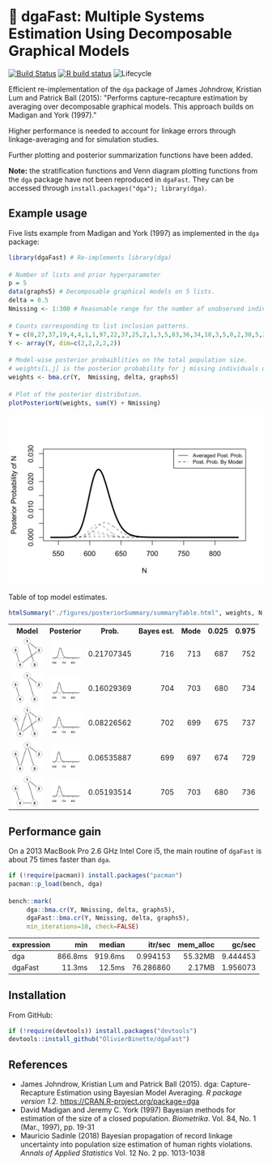 # :dart: dgaFast: Multiple Systems Estimation Using Decomposable Graphical Models

<!-- badges: start -->
[![Build Status](https://travis-ci.com/OlivierBinette/dga.svg?branch=master)](https://travis-ci.com/OlivierBinette/dga)  [![R build status](https://github.com/OlivierBinette/dga/workflows/R-CMD-check/badge.svg)](https://github.com/OlivierBinette/dga/actions) ![Lifecycle](https://img.shields.io/badge/lifecycle-experimental-orange.svg)
<!-- badges: end -->

Efficient re-implementation of the `dga` package of James Johndrow, Kristian Lum and Patrick Ball (2015): "Performs capture-recapture estimation by averaging over decomposable graphical models. This approach builds on Madigan and York (1997)." 

Higher performance is needed to account for linkage errors through linkage-averaging and for simulation studies.

Further plotting and posterior summarization functions have been added.

**Note:** the stratification functions and Venn diagram plotting functions from the `dga` package have not been reproduced in `dgaFast`. They can be accessed through `install.packages("dga"); library(dga)`.

## Example usage

Five lists example from Madigan and York (1997) as implemented in the `dga` package:

```r
library(dgaFast) # Re-implements library(dga)

# Number of lists and prior hyperparameter
p = 5
data(graphs5) # Decomposable graphical models on 5 lists.
delta = 0.5
Nmissing <- 1:300 # Reasonable range for the number of unobserved individuals.

# Counts corresponding to list inclusion patterns.
Y = c(0,27,37,19,4,4,1,1,97,22,37,25,2,1,3,5,83,36,34,18,3,5,0,2,30,5,23,8,0,3,0,2)
Y <- array(Y, dim=c(2,2,2,2,2))

# Model-wise posterior probaiblities on the total population size.
# weights[i,j] is the posterior probability for j missing individuals under model graphs5[[j]].
weights <- bma.cr(Y,  Nmissing, delta, graphs5)

# Plot of the posterior distribution.
plotPosteriorN(weights, sum(Y) + Nmissing)
```

<center>
   <img src="./figures/example.png" width="600">
</center>

Table of top model estimates.

```r
htmlSummary("./figures/posteriorSummary/summaryTable.html", weights, N, nrows=5, graphs=graphs5)
```

<!-- html table generated in R 3.6.3 by xtable 1.8-4 package -->
<!-- Sun Oct  4 12:27:00 2020 -->
<table >
<tr> <th> Model </th> <th> Posterior </th> <th> Prob. </th> <th> Bayes est. </th> <th> Mode </th> <th> 0.025 </th> <th> 0.975 </th>  </tr>
  <tr> <td align="right"> <img src='./figures/posteriorSummary/summaryTable.html.fig1.svg' width=60> </td> <td align="right"> <img src='./figures/posteriorSummary/summaryTable.html.posterior1.svg' width=60> </td> <td align="right"> 0.21707345 </td> <td align="right"> 716 </td> <td align="right"> 713 </td> <td align="right"> 687 </td> <td align="right"> 752 </td> </tr>
  <tr> <td align="right"> <img src='./figures/posteriorSummary/summaryTable.html.fig2.svg' width=60> </td> <td align="right"> <img src='./figures/posteriorSummary/summaryTable.html.posterior2.svg' width=60> </td> <td align="right"> 0.16029369 </td> <td align="right"> 704 </td> <td align="right"> 703 </td> <td align="right"> 680 </td> <td align="right"> 734 </td> </tr>
  <tr> <td align="right"> <img src='./figures/posteriorSummary/summaryTable.html.fig3.svg' width=60> </td> <td align="right"> <img src='./figures/posteriorSummary/summaryTable.html.posterior3.svg' width=60> </td> <td align="right"> 0.08226562 </td> <td align="right"> 702 </td> <td align="right"> 699 </td> <td align="right"> 675 </td> <td align="right"> 737 </td> </tr>
  <tr> <td align="right"> <img src='./figures/posteriorSummary/summaryTable.html.fig4.svg' width=60> </td> <td align="right"> <img src='./figures/posteriorSummary/summaryTable.html.posterior4.svg' width=60> </td> <td align="right"> 0.06535887 </td> <td align="right"> 699 </td> <td align="right"> 697 </td> <td align="right"> 674 </td> <td align="right"> 729 </td> </tr>
  <tr> <td align="right"> <img src='./figures/posteriorSummary/summaryTable.html.fig5.svg' width=60> </td> <td align="right"> <img src='./figures/posteriorSummary/summaryTable.html.posterior5.svg' width=60> </td> <td align="right"> 0.05193514 </td> <td align="right"> 705 </td> <td align="right"> 703 </td> <td align="right"> 680 </td> <td align="right"> 736 </td> </tr>
   </table>




## Performance gain

On a 2013 MacBook Pro 2.6 GHz Intel Core i5, the main routine of `dgaFast` is about 75 times faster than `dga`.

```r
if (!require(pacman)) install.packages("pacman")
pacman::p_load(bench, dga)

bench::mark(
     dga::bma.cr(Y, Nmissing, delta, graphs5),
     dgaFast::bma.cr(Y, Nmissing, delta, graphs5), 
     min_iterations=10, check=FALSE)
```

<center>
<table>
 <thead>
  <tr>
   <th style="text-align:left;"> expression </th>
   <th style="text-align:right;"> min </th>
   <th style="text-align:right;"> median </th>
   <th style="text-align:right;"> itr/sec </th>
   <th style="text-align:right;"> mem_alloc </th>
   <th style="text-align:right;"> gc/sec </th>
  </tr>
 </thead>
<tbody>
  <tr>
   <td style="text-align:left;"> dga </td>
   <td style="text-align:right;"> 866.8ms </td>
   <td style="text-align:right;"> 919.6ms </td>
   <td style="text-align:right;"> 0.994153 </td>
   <td style="text-align:right;"> 55.32MB </td>
   <td style="text-align:right;"> 9.444453 </td>
  </tr>
  <tr>
   <td style="text-align:left;"> dgaFast </td>
   <td style="text-align:right;"> 11.3ms </td>
   <td style="text-align:right;"> 12.5ms </td>
   <td style="text-align:right;"> 76.286860 </td>
   <td style="text-align:right;"> 2.17MB </td>
   <td style="text-align:right;"> 1.956073 </td>
  </tr>
</tbody>
</table>
</center>

## Installation

From GitHub:
```r
if (!require(devtools)) install.packages("devtools")
devtools::install_github("OlivierBinette/dgaFast")
```

## References
- James Johndrow, Kristian Lum and Patrick Ball (2015). dga: Capture-Recapture
  Estimation using Bayesian Model Averaging. _R package version 1.2._
  https://CRAN.R-project.org/package=dga
- David Madigan and Jeremy C. York (1997) Bayesian methods for estimation of the size of a closed population. _Biometrika_. Vol. 84, No. 1 (Mar., 1997), pp.
19-31
- Mauricio Sadinle (2018) Bayesian propagation of record linkage uncertainty into population size estimation of human rights violations. _Annals of Applied Statistics_ Vol. 12 No. 2  pp. 1013-1038

